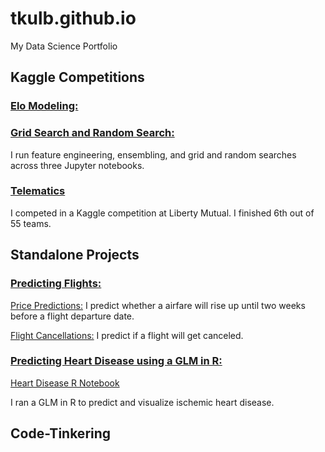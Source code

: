 # tkulb.github.io
My Data Science Portfolio


## Kaggle Competitions
### [Elo Modeling:](https://github.com/tkulb/elo_modeling)

### [Grid Search and Random Search:](https://github.com/tkulb/elo_modeling/blob/master/grid%20search%20and%20random%20search) 
I run feature engineering, ensembling, and grid and random searches across three Jupyter notebooks.


### [Telematics](https://github.com/tkulb/telematics/blob/master/Telematics.R)
I competed in a Kaggle competition at Liberty Mutual. I finished 6th out of 55 teams.

## Standalone Projects
### [Predicting Flights:](https://github.com/tkulb/flight_predictions) 

[Price Predictions:](https://github.com/tkulb/flight_predictions/blob/master/price_predictions.ipynb) I predict whether a airfare will rise up until two weeks before a flight departure date.

[Flight Cancellations:](https://github.com/tkulb/flight_predictions/blob/master/flight_cancellations.ipynb) I predict if a flight will get canceled.


### [Predicting Heart Disease using a GLM in R:](https://github.com/tkulb/ischemic)

[Heart Disease R Notebook](https://github.com/tkulb/Heart_Disease/blob/master/Heart%20Disease%20Notebook.Rmd)

I ran a GLM in R to predict and visualize ischemic heart disease.

## Code-Tinkering

##
